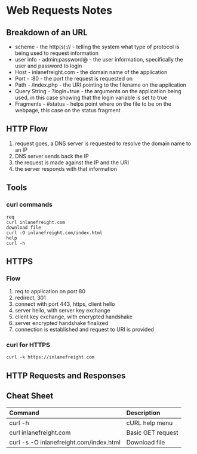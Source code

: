 # Web Requests Notes

## Breakdown of an URL

- scheme - the http(s):// - telling the system what type of protocol is being used to request information
- user info - admin:password@ - the user information, specifically the user and password to login
- Host - inlanefreight.com - the domain name of the application
- Port - :80 - the port the request is requested on
- Path - /index.php - the URI pointing to the filename on the application
- Query String - ?login=true - the arguments on the application being used, in this case showing that the login variable is set to true
- Fragments - #status - helps point where on the file to be on the webpage, this case on the status fragment

## HTTP Flow
1. request goes, a DNS server is requested to resolve the domain name to an IP
2. DNS server sends back the IP
3. the request is made against the IP and the URI
4. the server responds with that information

## Tools

### curl commands
```
req
curl inlanefreight.com
download file
curl -O inlanefreight.com/index.html
help
curl -h
```

## HTTPS 

### Flow
1. req to application on port 80
2. redirect, 301
3. connect with port 443, https, client hello
4. server hello, with server key exchange
5. client key exchange, with encrypted handshake
6. server encrypted handshake finalized
7. connection is established and request to URI is provided

### curl for HTTPS
```
curl -k https://inlanefreight.com
```

## HTTP Requests and Responses








## Cheat Sheet
| Command | Description |
|:--------|:------------|
| curl -h | cURL help menu |
| curl inlanefreight.com|Basic GET request|
|curl -s -O inlanefreight.com/index.html|Download file|
